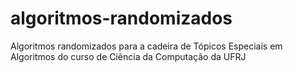 # algoritmos-randomizados
Algoritmos randomizados para a cadeira de Tópicos Especiais em Algoritmos do curso de Ciência da Computação da UFRJ
